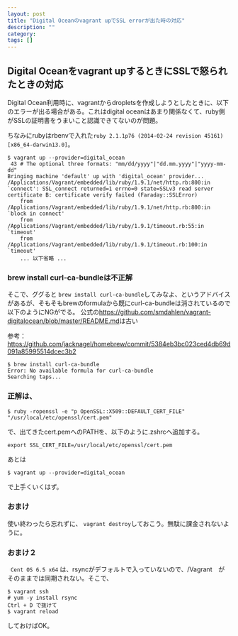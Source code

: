 ```yaml
---
layout: post
title: "Digital Oceanのvagrant upでSSL errorが出た時の対応"
description: ""
category: 
tags: []
---
```


## Digital Oceanをvagrant upするときにSSLで怒られたときの対応

Digital Ocean利用時に、vagrantからdropletsを作成しようとしたときに、以下のエラーが出る場合がある。これはdigital oceanはあまり関係なくて、ruby側がSSLの証明書をうまいこと認識できてないのが問題。

ちなみにrubyはrbenvで入れた``ruby 2.1.1p76 (2014-02-24 revision 45161) [x86_64-darwin13.0]``。

```
$ vagrant up --provider=digital_ocean
 43 # The optional three formats: "mm/dd/yyyy"|"dd.mm.yyyy"|"yyyy-mm-dd"
Bringing machine 'default' up with 'digital_ocean' provider...
/Applications/Vagrant/embedded/lib/ruby/1.9.1/net/http.rb:800:in `connect': SSL_connect returned=1 errno=0 state=SSLv3 read server certificate B: certificate verify failed (Faraday::SSLError)
	from /Applications/Vagrant/embedded/lib/ruby/1.9.1/net/http.rb:800:in `block in connect'
	from /Applications/Vagrant/embedded/lib/ruby/1.9.1/timeout.rb:55:in `timeout'
	from /Applications/Vagrant/embedded/lib/ruby/1.9.1/timeout.rb:100:in `timeout'
	... 以下省略 ...
```


### brew install curl-ca-bundleは不正解
そこで、ググると ``brew install curl-ca-bundle``してみなよ、というアドバイスがあるが、そもそもbrewのformulaから既にcurl-ca-bundleは消されているので以下のようにNGがでる。
公式の<https://github.com/smdahlen/vagrant-digitalocean/blob/master/README.md>は古い

参考：<https://github.com/jacknagel/homebrew/commit/5384eb3bc023ced4db69d091a85995514dcec3b2>

```
$ brew install curl-ca-bundle
Error: No available formula for curl-ca-bundle
Searching taps...
```

### 正解は、

```
$ ruby -ropenssl -e "p OpenSSL::X509::DEFAULT_CERT_FILE"
"/usr/local/etc/openssl/cert.pem"
```

で、出てきたcert.pemへのPATHを、以下のように.zshrcへ追加する。

```
export SSL_CERT_FILE=/usr/local/etc/openssl/cert.pem
```

あとは

```
$ vagrant up --provider=digital_ocean
```

で上手くいくはず。


###  おまけ
使い終わったら忘れずに、 ``vagrant destroy``しておこう。無駄に課金されないように。


### おまけ２
`` Cent OS 6.5 x64`` は、rsyncがデフォルトで入っていないので、/Vagrant　がそのままでは同期されない。そこで、

```
$ vagrant ssh
# yum -y install rsync
Ctrl + D で抜けて
$ vagrant reload
```

しておけばOK。